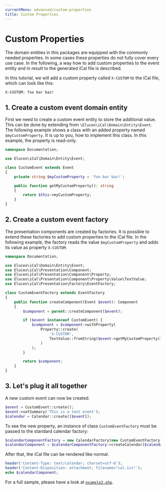 ```yaml
---
currentMenu: advanced/custom-properties
title: Custom Properties
---
```


# Custom Properties

The domain entities in this packages are equipped with the commonly needed properties.
In some cases these properties do not fully cover every use case.
In the following, a way how to add custom properties to the event entity and in result to the generated iCal file is described.

In this tutorial, we will add a custom property called `X-CUSTOM` to the iCal file, which can look like this:

```text
X-CUSTOM: foo bar baz!
```

## 1. Create a custom event domain entity 

First we need to create a custom event entity to store the additional value.
This can be done by extending from `\Eluceo\iCal\Domain\Entity\Event`.
The following example shows a class with an added property named `$myCustomProperty`.
It is up to you, how to implement this class.
In this example, the property is read-only.

```php
namespace Documentation;

use Eluceo\iCal\Domain\Entity\Event;

class CustomEvent extends Event
{
    private string $myCustomProperty = 'foo bar baz!';

    public function getMyCustomProperty(): string
    {
        return $this->myCustomProperty;
    }
}
```

## 2. Create a custom event factory

The presentation components are created by factories.
It is possible to extend these factories to add custom properties to the iCal file.
In the following example, the factory reads the value `$myCustomProperty` and adds its value as property `X-CUSTOM`.

```php
namespace Documentation;

use Eluceo\iCal\Domain\Entity\Event;
use Eluceo\iCal\Presentation\Component;
use Eluceo\iCal\Presentation\Component\Property;
use Eluceo\iCal\Presentation\Component\Property\Value\TextValue;
use Eluceo\iCal\Presentation\Factory\EventFactory;

class CustomEventFactory extends EventFactory
{
    public function createComponent(Event $event): Component
    {
        $component = parent::createComponent($event);

        if ($event instanceof CustomEvent) {
            $component = $component->withProperty(
                Property::create(
                    'X-CUSTOM',
                    TextValue::fromString($event->getMyCustomProperty())
                )
            );
        }

        return $component;
    }
}
```

## 3. Let's plug it all together

A new custom event can now be created.

```php
$event = CustomEvent::create();
$event->setSummary('This is a test event');
$calendar = Calendar::create([$event]);
``` 

To see the new property, an instance of class `CustomEventFactory` must be passed to the standard calendar factory:

```php
$calendarComponentFactory = new CalendarFactory(new CustomEventFactory());
$calendarComponent = $calendarComponentFactory->createCalendar($calendar);
```

After that, the iCal file can be rendered like normal.

```php
header('Content-Type: text/calendar; charset=utf-8');
header('Content-Disposition: attachment; filename="cal.ics"');
echo $calendarComponent;
```

For a full sample, please have a look at [`example2.php`](https://github.com/markuspoerschke/iCal/blob/master/examples/example2.php).
